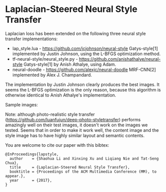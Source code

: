 # Laplacian-Steered Neural Style Transfer

Laplacian loss has been extended on the following three neural style transfer implementations: 

* lap_style.lua - https://github.com/jcjohnson/neural-style Gatys-style[1] implemented by Justin Johnson, using the L-BFGS optimization method.
* tf-neural-style/neural_style.py - https://github.com/anishathalye/neural-style Gatys-style[1] by Anish Athalye, using Adam. 
* neural-doodle - https://github.com/alexjc/neural-doodle MRF-CNN[2] implemented by Alex J. Champandard.

The implementation by Justin Johnson clearly produces the best images. It seems the L-BFGS optimization is the only reason, because this algorithm is otherwise identical to Anish Athalye's implementation.

Sample images:

Note: although photo-realistic style transfer (https://github.com/luanfujun/deep-photo-styletransfer) performs amazingly well on their test images, it doesn't work on the images we tested. Seems that in order to make it work well, the content image and the style image has to have highly similar layout and semantic contents.

You are welcome to cite our paper with this bibtex:

```
@InProceedings{lapstyle,
  author    = {Shaohua Li and Xinxing Xu and Liqiang Nie and Tat-Seng Chua},
  title     = {Laplacian-Steered Neural Style Transfer},
  booktitle = {Proceedings of the ACM Multimedia Conference (MM), to appear.},
  year      = {2017},
}
```
